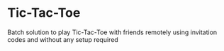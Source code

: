 # Tic-Tac-Toe
Batch solution to play Tic-Tac-Toe with friends remotely using invitation codes and without any setup required
